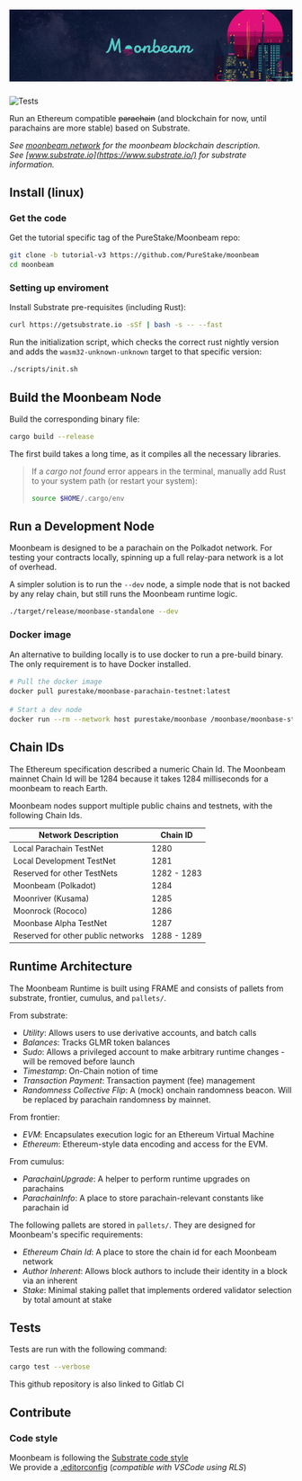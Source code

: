 # ![moonbeam](media/moonbeam-cover.jpg)

![Tests](https://github.com/PureStake/moonbeam/workflows/Release/badge.svg)

Run an Ethereum compatible ~~parachain~~ (and blockchain for now, until parachains are more stable)
based on Substrate.

_See [moonbeam.network](https://moonbeam.network) for the moonbeam blockchain description._  
_See [www.substrate.io](https://www.substrate.io/) for substrate information._

## Install (linux)

### Get the code

Get the tutorial specific tag of the PureStake/Moonbeam repo:

```bash
git clone -b tutorial-v3 https://github.com/PureStake/moonbeam
cd moonbeam
```

### Setting up enviroment

Install Substrate pre-requisites (including Rust):

```bash
curl https://getsubstrate.io -sSf | bash -s -- --fast
```

Run the initialization script, which checks the correct rust nightly version and adds the
`wasm32-unknown-unknown` target to that specific version:

```bash
./scripts/init.sh
```

## Build the Moonbeam Node

Build the corresponding binary file:

```bash
cargo build --release
```

The first build takes a long time, as it compiles all the necessary libraries.

> If a _cargo not found_ error appears in the terminal, manually add Rust to your system path (or
> restart your system):
>
> ```bash
> source $HOME/.cargo/env
> ```

## Run a Development Node

Moonbeam is designed to be a parachain on the Polkadot network. For testing your
contracts locally, spinning up a full relay-para network is a lot of overhead.

A simpler solution is to run the `--dev` node, a simple node that is not backed
by any relay chain, but still runs the Moonbeam runtime logic.

```bash
./target/release/moonbase-standalone --dev
```

### Docker image

An alternative to building locally is to use docker to run a pre-build binary.
The only requirement is to have Docker installed.

```bash
# Pull the docker image
docker pull purestake/moonbase-parachain-testnet:latest

# Start a dev node
docker run --rm --network host purestake/moonbase /moonbase/moonbase-standalone --dev
```

## Chain IDs

The Ethereum specification described a numeric Chain Id. The Moonbeam mainnet Chain Id will be 1284
because it takes 1284 milliseconds for a moonbeam to reach Earth.

Moonbeam nodes support multiple public chains and testnets, with the following Chain Ids.

| Network Description                | Chain ID    |
| ---------------------------------- | ----------- |
| Local Parachain TestNet            | 1280        |
| Local Development TestNet          | 1281        |
| Reserved for other TestNets        | 1282 - 1283 |
| Moonbeam (Polkadot)                | 1284        |
| Moonriver (Kusama)                 | 1285        |
| Moonrock (Rococo)                  | 1286        |
| Moonbase Alpha TestNet             | 1287        |
| Reserved for other public networks | 1288 - 1289 |

## Runtime Architecture

The Moonbeam Runtime is built using FRAME and consists of pallets from substrate, frontier, cumulus, and `pallets/`.

From substrate:

- _Utility_: Allows users to use derivative accounts, and batch calls
- _Balances_: Tracks GLMR token balances
- _Sudo_: Allows a privileged account to make arbitrary runtime changes - will be removed before
  launch
- _Timestamp_: On-Chain notion of time
- _Transaction Payment_: Transaction payment (fee) management
- _Randomness Collective Flip_: A (mock) onchain randomness beacon. Will be replaced by parachain
  randomness by mainnet.

From frontier:

- _EVM_: Encapsulates execution logic for an Ethereum Virtual Machine
- _Ethereum_: Ethereum-style data encoding and access for the EVM.

From cumulus:

- _ParachainUpgrade_: A helper to perform runtime upgrades on parachains
- _ParachainInfo_: A place to store parachain-relevant constants like parachain id

The following pallets are stored in `pallets/`. They are designed for Moonbeam's specific requirements:

- _Ethereum Chain Id_: A place to store the chain id for each Moonbeam network
- _Author Inherent_: Allows block authors to include their identity in a block via an inherent
- _Stake_: Minimal staking pallet that implements ordered validator selection by total amount at stake

## Tests

Tests are run with the following command:

```bash
cargo test --verbose
```

This github repository is also linked to Gitlab CI

## Contribute

### Code style

Moonbeam is following the
[Substrate code style](https://github.com/paritytech/substrate/blob/master/docs/STYLE_GUIDE.md)  
We provide a [.editorconfig](.editorconfig) (_compatible with VSCode using RLS_)
